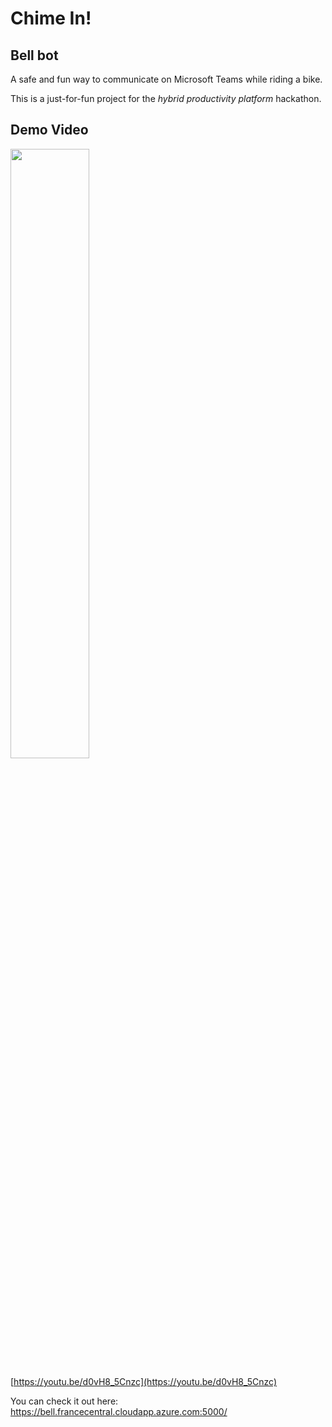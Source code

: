 # Chime In!
## Bell bot
 
A safe and fun way to communicate on Microsoft Teams while riding a bike.

This is a just-for-fun project for the _hybrid productivity platform_ hackathon.


## Demo Video
[<img src="https://img.youtube.com/vi/d0vH8_5Cnzc/maxresdefault.jpg" width="50%">](https://youtu.be/d0vH8_5Cnzc)

[https://youtu.be/d0vH8_5Cnzc](https://youtu.be/d0vH8_5Cnzc)

You can check it out here: https://bell.francecentral.cloudapp.azure.com:5000/
